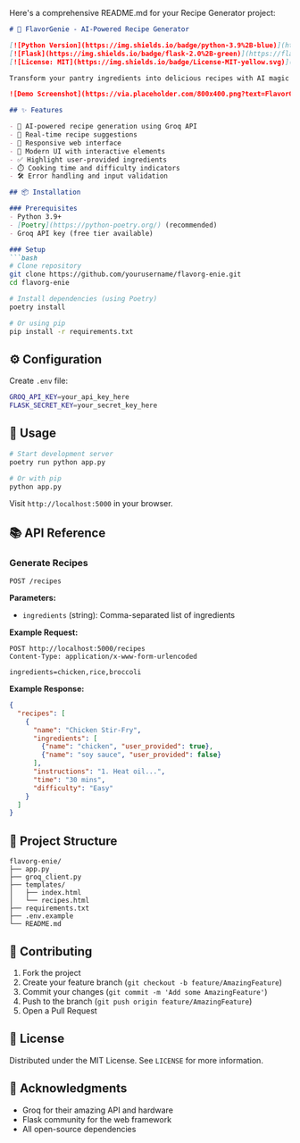 Here's a comprehensive README.md for your Recipe Generator project:

```markdown
# 🍳 FlavorGenie - AI-Powered Recipe Generator

[![Python Version](https://img.shields.io/badge/python-3.9%2B-blue)](https://www.python.org/)
[![Flask](https://img.shields.io/badge/flask-2.0%2B-green)](https://flask.palletsprojects.com/)
[![License: MIT](https://img.shields.io/badge/License-MIT-yellow.svg)](https://opensource.org/licenses/MIT)

Transform your pantry ingredients into delicious recipes with AI magic! FlavorGenie uses Groq's lightning-fast LLMs to generate personalized cooking ideas based on what you have available.

![Demo Screenshot](https://via.placeholder.com/800x400.png?text=FlavorGenie+Demo)

## ✨ Features

- 🧠 AI-powered recipe generation using Groq API
- 🚀 Real-time recipe suggestions
- 📱 Responsive web interface
- 🎨 Modern UI with interactive elements
- ✅ Highlight user-provided ingredients
- ⏱️ Cooking time and difficulty indicators
- 🛠️ Error handling and input validation

## 📦 Installation

### Prerequisites
- Python 3.9+
- [Poetry](https://python-poetry.org/) (recommended)
- Groq API key (free tier available)

### Setup
```bash
# Clone repository
git clone https://github.com/yourusername/flavorg-enie.git
cd flavorg-enie

# Install dependencies (using Poetry)
poetry install

# Or using pip
pip install -r requirements.txt
```

## ⚙️ Configuration

Create `.env` file:
```bash
GROQ_API_KEY=your_api_key_here
FLASK_SECRET_KEY=your_secret_key_here
```

## 🚀 Usage
```bash
# Start development server
poetry run python app.py

# Or with pip
python app.py
```

Visit `http://localhost:5000` in your browser.

## 📚 API Reference

### Generate Recipes
```http
POST /recipes
```
**Parameters:**
- `ingredients` (string): Comma-separated list of ingredients

**Example Request:**
```http
POST http://localhost:5000/recipes
Content-Type: application/x-www-form-urlencoded

ingredients=chicken,rice,broccoli
```

**Example Response:**
```json
{
  "recipes": [
    {
      "name": "Chicken Stir-Fry",
      "ingredients": [
        {"name": "chicken", "user_provided": true},
        {"name": "soy sauce", "user_provided": false}
      ],
      "instructions": "1. Heat oil...",
      "time": "30 mins",
      "difficulty": "Easy"
    }
  ]
}
```

## 📂 Project Structure
```
flavorg-enie/
├── app.py
├── groq_client.py
├── templates/
│   ├── index.html
│   └── recipes.html
├── requirements.txt
├── .env.example
└── README.md
```

## 🤝 Contributing
1. Fork the project
2. Create your feature branch (`git checkout -b feature/AmazingFeature`)
3. Commit your changes (`git commit -m 'Add some AmazingFeature'`)
4. Push to the branch (`git push origin feature/AmazingFeature`)
5. Open a Pull Request

## 📄 License
Distributed under the MIT License. See `LICENSE` for more information.

## 🙏 Acknowledgments
- Groq for their amazing API and hardware
- Flask community for the web framework
- All open-source dependencies
```
